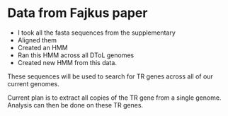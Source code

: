 # Data from Fajkus paper

- I took all the fasta sequences from the supplementary
- Aligned them
- Created an HMM
- Ran this HMM across all DToL genomes
- Created new HMM from this data.

These sequences will be used to search for TR genes across all of our current genomes.

Current plan is to extract all copies of the TR gene from a single genome. Analysis can then be done on these TR genes.
